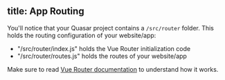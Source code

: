 title: App Routing
---
You'll notice that your Quasar project contains a `/src/router` folder. This holds the routing configuration of your website/app:
* "/src/router/index.js" holds the Vue Router initialization code
* "/src/router/routes.js" holds the routes of your website/app

Make sure to read [Vue Router documentation](https://router.vuejs.org/) to understand how it works.
